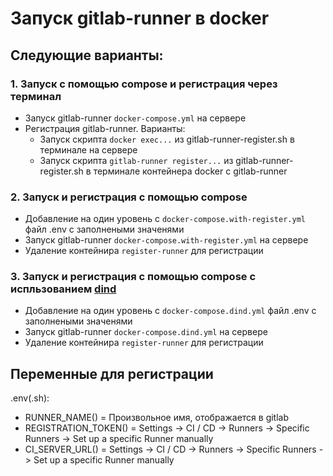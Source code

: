 # Запуск gitlab-runner в docker

## Следующие варианты:

### 1. Запуск с помощью compose и регистрация через терминал
* Запуск gitlab-runner `docker-compose.yml` на сервере
* Регистрация gitlab-runner. Варианты:
  * Запуск скрипта `docker exec...` из gitlab-runner-register.sh в терминале на сервере
  * Запуск скрипта `gitlab-runner register...`  из gitlab-runner-register.sh в терминале контейнера docker с gitlab-runner

### 2. Запуск и регистрация с помощью compose
* Добавление на один уровень с `docker-compose.with-register.yml` файл .env c заполнеными значенями
* Запуск gitlab-runner `docker-compose.with-register.yml` на сервере
* Удаление контейнира `register-runner` для регистрации

### 3. Запуск и регистрация с помощью compose с испльзованием [dind](https://habr.com/ru/companies/cloud4y/articles/710782/)  
* Добавление на один уровень с `docker-compose.dind.yml` файл .env c заполнеными значенями
* Запуск gitlab-runner `docker-compose.dind.yml` на сервере
* Удаление контейнира `register-runner` для регистрации

## Переменные для регистрации

.env(.sh):
* RUNNER_NAME(<Registration runner name>) = Произвольное имя, отображается в gitlab
* REGISTRATION_TOKEN(<Registration token>) = Settings ->  CI / CD -> Runners -> Specific Runners -> Set up a specific Runner manually
* CI_SERVER_URL(<Runner registration URL>) = Settings ->  CI / CD -> Runners -> Specific Runners -> Set up a specific Runner manually
